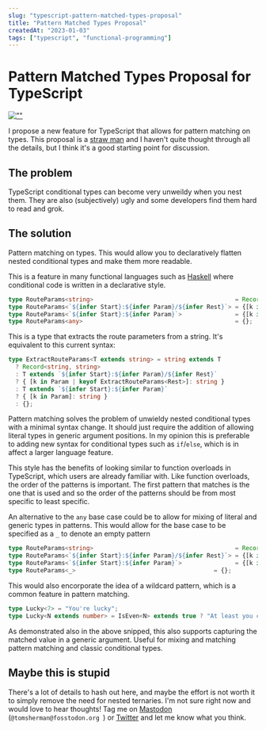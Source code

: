 ```yaml
---
slug: "typescript-pattern-matched-types-proposal"
title: "Pattern Matched Types Proposal"
createdAt: "2023-01-03"
tags: ["typescript", "functional-programming"]
---
```


# Pattern Matched Types Proposal for TypeScript

[![""](https://user-images.githubusercontent.com/9257001/210391155-736cde4e-fb23-4285-a0bd-09d227734e5f.png)](https://twitter.com/sebastienlorber/status/1610293422727766016)


I propose a new feature for TypeScript that allows for pattern matching on types. This proposal is a [straw man](https://en.wikipedia.org/wiki/Straw_man_proposal) and I haven't quite thought through all the details, but I think it's a good starting point for discussion.

## The problem

TypeScript conditional types can become very unweildy when you nest them. They are also (subjectively) ugly and some developers find them hard to read and grok.

## The solution

Pattern matching on types. This would allow you to declaratively flatten nested conditional types and make them more readable.

This is a feature in many functional languages such as [Haskell](http://learnyouahaskell.com/syntax-in-functions#:~:text=Pattern%20matching%20consists%20of%20specifying,function%20bodies%20for%20different%20patterns) where conditional code is written in a declarative style.

```ts
type RouteParams<string>                                        = Record<string, string>;
type RouteParams<`${infer Start}:${infer Param}/${infer Rest}`> = {[k in Param | keyof RouteParams<Rest>]: string};
type RouteParams<`${infer Start}:${infer Param}`>               = {[k in Param]: string};
type RouteParams<any>                                           = {};
```

This is a type that extracts the route parameters from a string. It's equivalent to this current syntax:

```ts
type ExtractRouteParams<T extends string> = string extends T
  ? Record<string, string>
  : T extends `${infer Start}:${infer Param}/${infer Rest}`
  ? { [k in Param | keyof ExtractRouteParams<Rest>]: string }
  : T extends `${infer Start}:${infer Param}`
  ? { [k in Param]: string }
  : {};
```

Pattern matching solves the problem of unwieldy nested conditional types with a minimal syntax change. It should just require the addition of allowing literal types in generic argument positions. In my opinion this is preferable to adding new syntax for conditional types such as `if`/`else`, which is in affect a larger language feature.

This style has the benefits of looking similar to function overloads in TypeScript, which users are already familiar with. Like function overloads, the order of the patterns is important. The first pattern that matches is the one that is used and so the order of the patterns should be from most specific to least specific.

An alternative to the `any` base case could be to allow for mixing of literal and generic types in patterns. This would allow for the base case to be specified as a `_` to denote an empty pattern

```ts
type RouteParams<string>                                        = Record<string, string>;
type RouteParams<`${infer Start}:${infer Param}/${infer Rest}`> = {[k in Param | keyof RouteParams<Rest>]: string};
type RouteParams<`${infer Start}:${infer Param}`>               = {[k in Param]: string};
type RouteParams<_>                                       = {};
```

This would also encorporate the idea of a wildcard pattern, which is a common feature in pattern matching.

```ts
type Lucky<7> = "You're lucky";
type Lucky<N extends number> = IsEven<N> extends true ? "At least you chose even" : "You're unlucky";
```

As demonstrated also in the above snipped, this also supports capturing the matched value in a generic argument. Useful for mixing and matching pattern matching and classic conditional types.

## Maybe this is stupid

There's a lot of details to hash out here, and maybe the effort is not worth it to simply remove the need for nested ternaries. I'm not sure right now and would love to hear thoughts! Tag me on [Mastodon](https://fosstodon.org/@tomsherman) (`@tomsherman@fosstodon.org `) or [Twitter](https://twitter.com/tomus_sherman) and let me know what you think.
